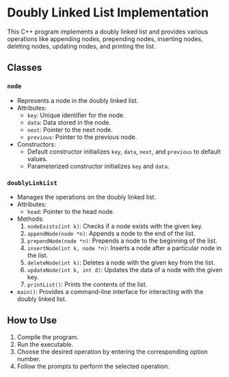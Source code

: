 # Doubly Linked List Implementation

This C++ program implements a doubly linked list and provides various operations like appending nodes, prepending nodes, inserting nodes, deleting nodes, updating nodes, and printing the list. 

## Classes

### `node`

- Represents a node in the doubly linked list.
- Attributes:
  - `key`: Unique identifier for the node.
  - `data`: Data stored in the node.
  - `next`: Pointer to the next node.
  - `previous`: Pointer to the previous node.
- Constructors:
  - Default constructor initializes `key`, `data`, `next`, and `previous` to default values.
  - Parameterized constructor initializes `key` and `data`.

### `doublyLinkList`

- Manages the operations on the doubly linked list.
- Attributes:
  - `head`: Pointer to the head node.
- Methods:
  1. `nodeExists(int k)`: Checks if a node exists with the given key.
  2. `appendNode(node *n)`: Appends a node to the end of the list.
  3. `prependNode(node *n)`: Prepends a node to the beginning of the list.
  4. `insertNode(int k, node *n)`: Inserts a node after a particular node in the list.
  5. `deleteNode(int k)`: Deletes a node with the given key from the list.
  6. `updateNode(int k, int d)`: Updates the data of a node with the given key.
  7. `printList()`: Prints the contents of the list.
- `main()`: Provides a command-line interface for interacting with the doubly linked list.

## How to Use

1. Compile the program.
2. Run the executable.
3. Choose the desired operation by entering the corresponding option number.
4. Follow the prompts to perform the selected operation.
